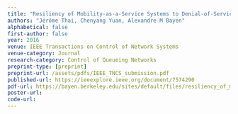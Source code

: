 ```yaml
---
title: "Resiliency of Mobility-as-a-Service Systems to Denial-of-Service Attacks"
authors: "Jérôme Thai, Chenyang Yuan, Alexandre M Bayen"
alphabetical: false
first-author: false
year: 2016
venue: IEEE Transactions on Control of Network Systems
venue-category: Journal
research-category: Control of Queueing Networks
preprint-type: [preprint]
preprint-url: /assets/pdfs/IEEE_TNCS_submission.pdf
published-url: https://ieeexplore.ieee.org/document/7574290
pdf-url: https://bayen.berkeley.edu/sites/default/files/resiliency_of_mobility.pdf
poster-url:
code-url:
---
```

